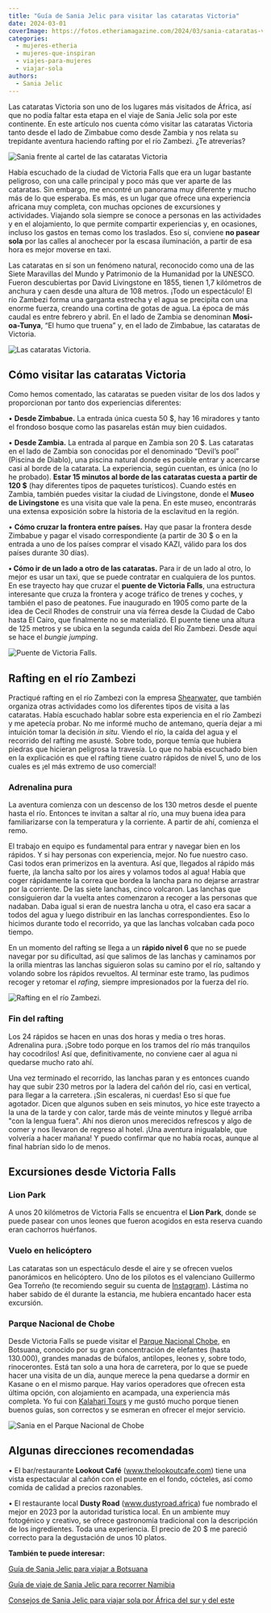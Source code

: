 ```yaml
---
title: "Guía de Sania Jelic para visitar las cataratas Victoria"
date: 2024-03-01
coverImage: https://fotos.etheriamagazine.com/2024/03/sania-cataratas-victoria.jpg
categories: 
  - mujeres-etheria
  - mujeres-que-inspiran
  - viajes-para-mujeres
  - viajar-sola
authors: 
  - Sania Jelic
---
```


Las cataratas Victoria son uno de los lugares más visitados de África, así que no podía 
faltar esta etapa en el viaje de Sania Jelic sola por este continente. En este artículo 
nos cuenta cómo visitar las cataratas Victoria tanto desde el lado de Zimbabue como 
desde Zambia y nos relata su trepidante aventura haciendo rafting por el río Zambezi. 
¿Te atreverías? 

![Sania frente al cartel de las cataratas Victoria](https://fotos.etheriamagazine.com/2024/03/sania-cataratas-victoria-cartel.jpg "Sania en su paso por las cataratas Victoria. © Sania Jelic.")

Había escuchado de la ciudad de Victoria Falls que era un lugar bastante peligroso, con 
una calle principal y poco más que ver aparte de las cataratas. Sin embargo, me encontré 
un panorama muy diferente y mucho más de lo que esperaba. Es más, es un lugar que ofrece 
una experiencia africana muy completa, con muchas opciones de excursiones y actividades. 
Viajando sola siempre se conoce a personas en las actividades y en el alojamiento, lo 
que permite compartir experiencias y, en ocasiones, incluso los gastos en temas como los 
traslados. Eso sí, conviene **no pasear sola** por las calles al anochecer por la escasa 
iluminación, a partir de esa hora es mejor moverse en taxi. 

Las cataratas en sí son un fenómeno natural, reconocido como una de las Siete Maravillas 
del Mundo y Patrimonio de la Humanidad por la UNESCO. Fueron descubiertas por David 
Livingstone en 1855, tienen 1,7 kilómetros de anchura y caen desde una altura de 108 
metros. ¡Todo un espectáculo! El río Zambezi forma una garganta estrecha y el agua se 
precipita con una enorme fuerza, creando una cortina de gotas de agua. La época de más 
caudal es entre febrero y abril. En el lado de Zambia se denominan **Mosi-oa-Tunya**, 
“El humo que truena” y, en el lado de Zimbabue, las cataratas de Victoria. 

![Las cataratas Victoria.](https://fotos.etheriamagazine.com/2024/03/sania-cataratas-victoria.jpg "Las cataratas Victoria. © Sania Jelic.")

## Cómo visitar las cataratas Victoria

Como hemos comentado, las cataratas se pueden visitar de los dos lados y proporcionan 
por tanto dos experiencias diferentes: 

• **Desde Zimbabue.** La entrada única cuesta 50 $, hay 16 miradores y tanto el frondoso 
bosque como las pasarelas están muy bien cuidados. 

• **Desde Zambia.** La entrada al parque en Zambia son 20 $. Las cataratas en el lado de 
Zambia son conocidas por el denominado “Devil’s pool” (Piscina de Diablo), una piscina 
natural donde es posible entrar y acercarse casi al borde de la catarata. La 
experiencia, según cuentan, es única (no lo he probado). **Estar 15 minutos al borde de 
las cataratas cuesta a partir de 120 $** (hay diferentes tipos de paquetes turísticos). 
Cuando estés en Zambia, también puedes visitar la ciudad de Livingstone, donde el 
**Museo de Livingstone** es una visita que vale la pena. En este museo, encontrarás una 
extensa exposición sobre la historia de la esclavitud en la región. 

• **Cómo cruzar la frontera entre países.** Hay que pasar la frontera desde Zimbabue y 
pagar el visado correspondiente (a partir de 30 $ o en la entrada a uno de los países 
comprar el visado KAZI, válido para los dos países durante 30 días). 

**• Cómo ir de un lado a otro de las cataratas.** Para ir de un lado al otro, lo mejor 
es usar un taxi, que se puede contratar en cualquiera de los puntos. En ese trayecto hay 
que cruzar el **puente de Victoria Falls**, una estructura interesante que cruza la 
frontera y acoge tráfico de trenes y coches, y también el paso de peatones. Fue 
inaugurado en 1905 como parte de la idea de Cecil Rhodes de construir una vía férrea 
desde la Ciudad de Cabo hasta El Cairo, que finalmente no se materializó. El puente 
tiene una altura de 125 metros y se ubica en la segunda caída del Río Zambezi. Desde 
aquí se hace el _bungie jumping_. 

![Puente de Victoria Falls.](https://fotos.etheriamagazine.com/2024/03/sania-cataratas-victoria-puente.jpg "Puente de Victoria Falls. © Sania Jelic.")

## Rafting en el río Zambezi

Practiqué rafting en el río Zambezi con la empresa [Shearwater](https://www.shearwatervictoriafalls.com/experience/white-water-rafting/), 
que también organiza otras actividades como los diferentes tipos de visita a las 
cataratas. Había escuchado hablar sobre esta experiencia en el río Zambezi y me apetecía 
probar. No me informé mucho de antemano, quería dejar a mi intuición tomar la decisión 
_in situ_. Viendo el río, la caída del agua y el recorrido del rafting me asusté. Sobre 
todo, porque temía que hubiera piedras que hicieran peligrosa la travesía. Lo que no 
había escuchado bien en la explicación es que el rafting tiene cuatro rápidos de nivel 
5, uno de los cuales es ¡el más extremo de uso comercial! 

### Adrenalina pura

La aventura comienza con un descenso de los 130 metros desde el puente hasta el río. 
Entonces te invitan a saltar al río, una muy buena idea para familiarizarse con la 
temperatura y la corriente. A partir de ahí, comienza el remo. 

El trabajo en equipo es fundamental para entrar y navegar bien en los rápidos. Y si hay 
personas con experiencia, mejor. No fue nuestro caso. Casi todos eran primerizos en la 
aventura. Así que, llegados al rápido más fuerte, ¡la lancha salto por los aires y 
volamos todos al agua! Había que coger rápidamente la correa que bordea la lancha para 
no dejarse arrastrar por la corriente. De las siete lanchas, cinco volcaron. Las lanchas 
que consiguieron dar la vuelta antes comenzaron a recoger a las personas que nadaban. 
Daba igual si eran de nuestra lancha u otra, el caso era sacar a todos del agua y luego 
distribuir en las lanchas correspondientes. Eso lo hicimos durante todo el recorrido, ya 
que las lanchas volcaban cada poco tiempo. 

En un momento del rafting se llega a un **rápido nivel 6** que no se puede navegar por 
su dificultad, así que salimos de las lanchas y caminamos por la orilla mientras las 
lanchas siguieron solas su camino por el río, saltando y volando sobre los rápidos 
revueltos. Al terminar este tramo, las pudimos recoger y retomar el _rafing_, siempre 
impresionados por la fuerza del río. 

![Rafting en el río Zambezi.](https://fotos.etheriamagazine.com/2024/03/sania-rafting-zambezi.jpg "Rafting en el río Zambezi. © Sania Jelic.")

### Fin del rafting

Los 24 rápidos se hacen en unas dos horas y media o tres horas. Adrenalina pura. ¡Sobre 
todo porque en los tramos del río más tranquilos hay cocodrilos! Así que, 
definitivamente, no conviene caer al agua ni quedarse mucho rato ahí. 

Una vez terminado el recorrido, las lanchas paran y es entonces cuando hay que subir 230 
metros por la ladera del cañón del río, casi en vertical, para llegar a la carretera. 
¡Sin escaleras, ni cuerdas! Eso sí que fue agotador. Dicen que algunos suben en seis 
minutos, yo hice este trayecto a la una de la tarde y con calor, tarde más de veinte 
minutos y llegué arriba "con la lengua fuera". Ahí nos dieron unos merecidos refrescos y 
algo de comer y nos llevaron de regreso al hotel. ¡Una aventura inigualable, que 
volvería a hacer mañana! Y puedo confirmar que no había rocas, aunque al final habrían 
sido lo de menos. 

## Excursiones desde Victoria Falls

### Lion Park

A unos 20 kilómetros de Victoria Falls se encuentra el **Lion Park**, donde se puede 
pasear con unos leones que fueron acogidos en esta reserva cuando eran cachorros 
huérfanos. 

### Vuelo en helicóptero

Las cataratas son un espectáculo desde el aire y se ofrecen vuelos panorámicos en 
helicóptero. Uno de los pilotos es el valenciano Guillermo Gea Torreño (te recomiendo 
seguir su cuenta de [Instagram](https://www.instagram.com/guillegea22?igsh=MzRlODBiNWFlZA%3D%3D)). 
Lástima no haber sabido de él durante la estancia, me hubiera encantado hacer esta 
excursión. 

### Parque Nacional de Chobe

Desde Victoria Falls se puede visitar el [Parque Nacional 
Chobe](https://etheriamagazine.com/2018/11/22/botsuana-10-razones-para-sentirte-la-reina-de-africa/), 
en Botsuana, conocido por su gran concentración de elefantes (hasta 130.000), grandes 
manadas de búfalos, antílopes, leones y, sobre todo, rinocerontes. Está tan solo a una 
hora de carretera, por lo que se puede hacer una visita de un día, aunque merece la pena 
quedarse a dormir en Kasane o en el mismo parque. Hay varios operadores que ofrecen esta 
última opción, con alojamiento en acampada, una experiencia más completa. Yo fui con [Kalahari 
Tours](https://kalaharichobe.com) y me gustó mucho porque tienen buenos guías, son 
correctos y se esmeran en ofrecer el mejor servicio. 

![Sania en el Parque Nacional de Chobe](https://fotos.etheriamagazine.com/2024/03/sania-parque-chobe.jpg "Sania en el Parque Nacional de Chobe. © Sania Jelic.")

## Algunas direcciones recomendadas

• El bar/restaurante **Lookout Café** (www.thelookoutcafe.com) tiene una vista 
espectacular al cañón con el puente en el fondo, cócteles, así como comida de calidad a 
precios razonables. 

• El restaurante local **Dusty Road** (www.dustyroad.africa) fue nombrado el mejor en 
2023 por la autoridad turística local. En un ambiente muy fotogénico y creativo, se 
ofrece gastronomía tradicional con la descripción de los ingredientes. Toda una 
experiencia. El precio de 20 $ me pareció correcto para la degustación de unos 10 
platos. 

**También te puede interesar:** 

[Guía de Sania Jelic para viajar a 
Botsuana](https://etheriamagazine.com/2024/02/22/guia-viaje-botsuana-sania-jelic/) 

[Guía de viaje de Sania Jelic para recorrer 
Namibia](https://etheriamagazine.com/2024/02/09/guia-namibia-sania-jelic/) 

[Consejos de Sania Jelic para viajar sola por África del sur y del 
este](https://etheriamagazine.com/2024/01/31/consejos-viajar-sola-por-africa/)
